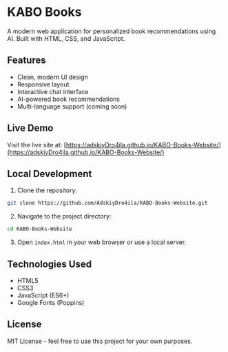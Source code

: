 # KABO Books

A modern web application for personalized book recommendations using AI. Built with HTML, CSS, and JavaScript.

## Features

- Clean, modern UI design
- Responsive layout
- Interactive chat interface
- AI-powered book recommendations
- Multi-language support (coming soon)

## Live Demo

Visit the live site at: [https://adskiyDro4ila.github.io/KABO-Books-Website/](https://adskiyDro4ila.github.io/KABO-Books-Website/)

## Local Development

1. Clone the repository:
```bash
git clone https://github.com/AdskiyDro4ila/KABO-Books-Website.git
```

2. Navigate to the project directory:
```bash
cd KABO-Books-Website
```

3. Open `index.html` in your web browser or use a local server.

## Technologies Used

- HTML5
- CSS3
- JavaScript (ES6+)
- Google Fonts (Poppins)

## License

MIT License - feel free to use this project for your own purposes. 